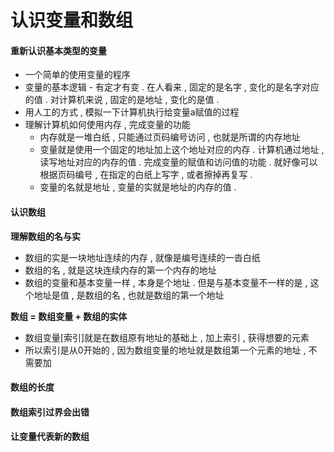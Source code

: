 # 认识变量和数组

#### 重新认识基本类型的变量

* 一个简单的使用变量的程序
* 变量的基本逻辑 - 有定才有变 . 在人看来 , 固定的是名字 , 变化的是名字对应的值 . 对计算机来说 , 固定的是地址 , 变化的是值 . 
* 用人工的方式 , 模拟一下计算机执行给变量a赋值的过程
* 理解计算机如何使用内存 , 完成变量的功能
  * 内存就是一堆白纸 , 只能通过页码编号访问 , 也就是所谓的内存地址
  * 变量就是使用一个固定的地址加上这个地址对应的内存 . 计算机通过地址 , 读写地址对应的内存的值 . 完成变量的赋值和访问值的功能 . 就好像可以根据页码编号 , 在指定的白纸上写字 , 或者擦掉再复写 . 
  * 变量的名就是地址 , 变量的实就是地址的内存的值 . 

#### 认识数组

**理解数组的名与实**

* 数组的实是一块地址连续的内存 , 就像是编号连续的一沓白纸
* 数组的名 , 就是这块连续内存的第一个内存的地址
* 数组的变量和基本变量一样 , 本身是个地址 . 但是与基本变量不一样的是 , 这个地址是值 , 是数组的名 , 也就是数组的第一个地址

**数组 = 数组变量 + 数组的实体**

* 数组变量\[索引\]就是在数组原有地址的基础上 , 加上索引 , 获得想要的元素
* 所以索引是从0开始的 , 因为数组变量的地址就是数组第一个元素的地址 , 不需要加

#### 数组的长度

#### 数组索引过界会出错

#### 让变量代表新的数组

#### 



